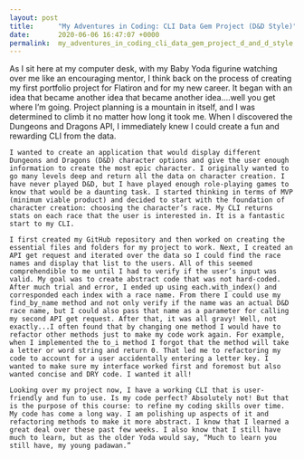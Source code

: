 ```yaml
---
layout: post
title:      "My Adventures in Coding: CLI Data Gem Project (D&D Style)"
date:       2020-06-06 16:47:07 +0000
permalink:  my_adventures_in_coding_cli_data_gem_project_d_and_d_style
---
```



As I sit here at my computer desk, with my Baby Yoda figurine watching over me like an encouraging mentor, I think back on the process of creating my first portfolio project for Flatiron and for my new career. It began with an idea that became another idea that became another idea….well you get where I’m going. Project planning is a mountain in itself, and I was determined to climb it no matter how long it took me. When I discovered the Dungeons and Dragons API, I immediately knew I could create a fun and rewarding CLI from the data. 
	
	I wanted to create an application that would display different Dungeons and Dragons (D&D) character options and give the user enough information to create the most epic character. I originally wanted to go many levels deep and return all the data on character creation. I have never played D&D, but I have played enough role-playing games to know that would be a daunting task. I started thinking in terms of MVP (minimum viable product) and decided to start with the foundation of character creation: choosing the character’s race. My CLI returns stats on each race that the user is interested in. It is a fantastic start to my CLI. 
	
	I first created my GitHub repository and then worked on creating the essential files and folders for my project to work. Next, I created an API get request and iterated over the data so I could find the race names and display that list to the users. All of this seemed comprehendible to me until I had to verify if the user’s input was valid. My goal was to create abstract code that was not hard-coded. After much trial and error, I ended up using each.with_index() and corresponded each index with a race name. From there I could use my find_by_name method and not only verify if the name was an actual D&D race name, but I could also pass that name as a parameter for calling my second API get request. After that, it was all gravy! Well, not exactly...I often found that by changing one method I would have to refactor other methods just to make my code work again. For example, when I implemented the to_i method I forgot that the method will take a letter or word string and return 0. That led me to refactoring my code to account for a user accidentally entering a letter key. I wanted to make sure my interface worked first and foremost but also wanted concise and DRY code. I wanted it all!
	
	Looking over my project now, I have a working CLI that is user-friendly and fun to use. Is my code perfect? Absolutely not! But that is the purpose of this course: to refine my coding skills over time. My code has come a long way. I am polishing up aspects of it and refactoring methods to make it more abstract. I know that I learned a great deal over these past few weeks. I also know that I still have much to learn, but as the older Yoda would say, “Much to learn you still have, my young padawan.” 

